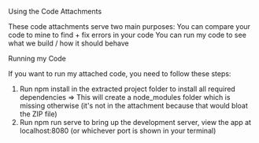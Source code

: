 Using the Code Attachments

These code attachments serve two main purposes:
You can compare your code to mine to find + fix errors in your code You can run my code to see what we build / how it should behave

Running my Code

If you want to run my attached code, you need to follow these steps:
1. Run npm install in the extracted project folder to install all required dependencies => This will create a node_modules folder which is missing otherwise (it's not in the attachment because that would bloat the ZIP file)
2. Run npm run serve to bring up the development server, view the app at localhost:8080 (or whichever port is shown in your terminal)
